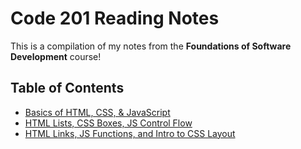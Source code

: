 # Code 201 Reading Notes

This is a compilation of my notes from the **Foundations of Software Development** course!

## Table of Contents

* [Basics of HTML, CSS, & JavaScript ](https://miqelle.github.io/reading-notes-201/class)
* [HTML Lists, CSS Boxes, JS Control Flow](https://miqelle.github.io/reading-notes-201/class-2)
* [HTML Links, JS Functions, and Intro to CSS Layout](https://miqelle.github.io/reading-notes-201/class-3)